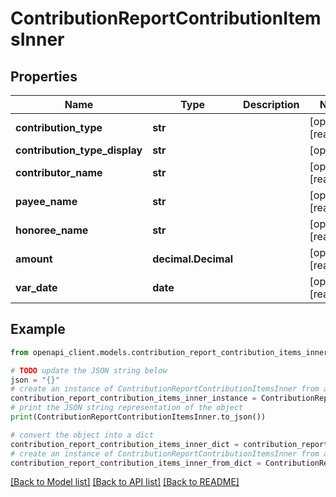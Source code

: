 # ContributionReportContributionItemsInner


## Properties

Name | Type | Description | Notes
------------ | ------------- | ------------- | -------------
**contribution_type** | **str** |  | [optional] [readonly] 
**contribution_type_display** | **str** |  | [optional] 
**contributor_name** | **str** |  | [optional] [readonly] 
**payee_name** | **str** |  | [optional] [readonly] 
**honoree_name** | **str** |  | [optional] [readonly] 
**amount** | **decimal.Decimal** |  | [optional] [readonly] 
**var_date** | **date** |  | [optional] [readonly] 

## Example

```python
from openapi_client.models.contribution_report_contribution_items_inner import ContributionReportContributionItemsInner

# TODO update the JSON string below
json = "{}"
# create an instance of ContributionReportContributionItemsInner from a JSON string
contribution_report_contribution_items_inner_instance = ContributionReportContributionItemsInner.from_json(json)
# print the JSON string representation of the object
print(ContributionReportContributionItemsInner.to_json())

# convert the object into a dict
contribution_report_contribution_items_inner_dict = contribution_report_contribution_items_inner_instance.to_dict()
# create an instance of ContributionReportContributionItemsInner from a dict
contribution_report_contribution_items_inner_from_dict = ContributionReportContributionItemsInner.from_dict(contribution_report_contribution_items_inner_dict)
```
[[Back to Model list]](../README.md#documentation-for-models) [[Back to API list]](../README.md#documentation-for-api-endpoints) [[Back to README]](../README.md)


